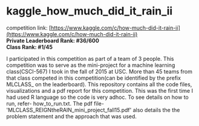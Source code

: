 # kaggle_how_much_did_it_rain_ii  
competition link: [https://www.kaggle.com/c/how-much-did-it-rain-ii](https://www.kaggle.com/c/how-much-did-it-rain-ii)  
**Private Leaderboard Rank: #36/600**  
**Class Rank: #1/45**  

I participated in this competition as part of a team of 3 people. This competition was to serve as the mini-project for a machine learning class(CSCI-567) I took in the fall of 2015 at USC. More than 45 teams from that class competed in this competition(can be identified by the prefix MLCLASS_ on the leaderboard). This repository contains all the code files, visualizations and a pdf report for this competition. This was the first time I had used R language so the code is very adhoc. To see details on how to run, refer- how_to_run.txt. The pdf file- 'MLCLASS_REIGNtheRAIN_mini_project_fall15.pdf' also details the the problem statement and the approach that was used.
